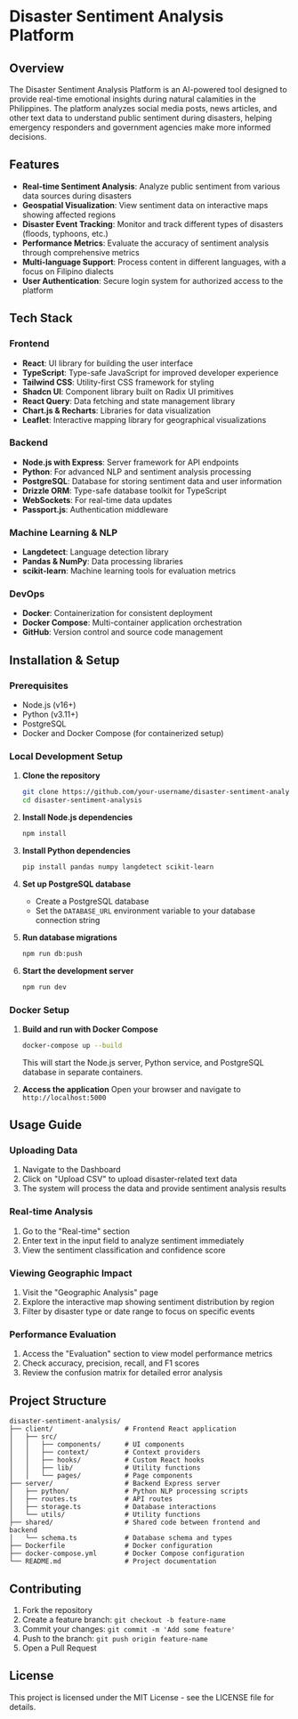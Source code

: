 # Disaster Sentiment Analysis Platform

## Overview

The Disaster Sentiment Analysis Platform is an AI-powered tool designed to provide real-time emotional insights during natural calamities in the Philippines. The platform analyzes social media posts, news articles, and other text data to understand public sentiment during disasters, helping emergency responders and government agencies make more informed decisions.

## Features

- **Real-time Sentiment Analysis**: Analyze public sentiment from various data sources during disasters
- **Geospatial Visualization**: View sentiment data on interactive maps showing affected regions
- **Disaster Event Tracking**: Monitor and track different types of disasters (floods, typhoons, etc.)
- **Performance Metrics**: Evaluate the accuracy of sentiment analysis through comprehensive metrics
- **Multi-language Support**: Process content in different languages, with a focus on Filipino dialects
- **User Authentication**: Secure login system for authorized access to the platform

## Tech Stack

### Frontend
- **React**: UI library for building the user interface
- **TypeScript**: Type-safe JavaScript for improved developer experience
- **Tailwind CSS**: Utility-first CSS framework for styling
- **Shadcn UI**: Component library built on Radix UI primitives
- **React Query**: Data fetching and state management library
- **Chart.js & Recharts**: Libraries for data visualization
- **Leaflet**: Interactive mapping library for geographical visualizations

### Backend
- **Node.js with Express**: Server framework for API endpoints
- **Python**: For advanced NLP and sentiment analysis processing
- **PostgreSQL**: Database for storing sentiment data and user information
- **Drizzle ORM**: Type-safe database toolkit for TypeScript
- **WebSockets**: For real-time data updates
- **Passport.js**: Authentication middleware

### Machine Learning & NLP
- **Langdetect**: Language detection library
- **Pandas & NumPy**: Data processing libraries
- **scikit-learn**: Machine learning tools for evaluation metrics

### DevOps
- **Docker**: Containerization for consistent deployment
- **Docker Compose**: Multi-container application orchestration
- **GitHub**: Version control and source code management

## Installation & Setup

### Prerequisites
- Node.js (v16+)
- Python (v3.11+)
- PostgreSQL
- Docker and Docker Compose (for containerized setup)

### Local Development Setup

1. **Clone the repository**
   ```bash
   git clone https://github.com/your-username/disaster-sentiment-analysis.git
   cd disaster-sentiment-analysis
   ```

2. **Install Node.js dependencies**
   ```bash
   npm install
   ```

3. **Install Python dependencies**
   ```bash
   pip install pandas numpy langdetect scikit-learn
   ```

4. **Set up PostgreSQL database**
   - Create a PostgreSQL database
   - Set the `DATABASE_URL` environment variable to your database connection string

5. **Run database migrations**
   ```bash
   npm run db:push
   ```

6. **Start the development server**
   ```bash
   npm run dev
   ```

### Docker Setup

1. **Build and run with Docker Compose**
   ```bash
   docker-compose up --build
   ```

   This will start the Node.js server, Python service, and PostgreSQL database in separate containers.

2. **Access the application**
   Open your browser and navigate to `http://localhost:5000`

## Usage Guide

### Uploading Data
1. Navigate to the Dashboard
2. Click on "Upload CSV" to upload disaster-related text data
3. The system will process the data and provide sentiment analysis results

### Real-time Analysis
1. Go to the "Real-time" section
2. Enter text in the input field to analyze sentiment immediately
3. View the sentiment classification and confidence score

### Viewing Geographic Impact
1. Visit the "Geographic Analysis" page
2. Explore the interactive map showing sentiment distribution by region
3. Filter by disaster type or date range to focus on specific events

### Performance Evaluation
1. Access the "Evaluation" section to view model performance metrics
2. Check accuracy, precision, recall, and F1 scores
3. Review the confusion matrix for detailed error analysis

## Project Structure

```
disaster-sentiment-analysis/
├── client/                  # Frontend React application
│   ├── src/
│   │   ├── components/      # UI components
│   │   ├── context/         # Context providers
│   │   ├── hooks/           # Custom React hooks
│   │   ├── lib/             # Utility functions
│   │   └── pages/           # Page components
├── server/                  # Backend Express server
│   ├── python/              # Python NLP processing scripts
│   ├── routes.ts            # API routes
│   ├── storage.ts           # Database interactions
│   └── utils/               # Utility functions
├── shared/                  # Shared code between frontend and backend
│   └── schema.ts            # Database schema and types
├── Dockerfile               # Docker configuration
├── docker-compose.yml       # Docker Compose configuration
└── README.md                # Project documentation
```

## Contributing

1. Fork the repository
2. Create a feature branch: `git checkout -b feature-name`
3. Commit your changes: `git commit -m 'Add some feature'`
4. Push to the branch: `git push origin feature-name`
5. Open a Pull Request

## License

This project is licensed under the MIT License - see the LICENSE file for details.